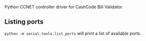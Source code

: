 Python CCNET controller driver for CashCode Bill Validator.


## Listing ports
`python -m serial.tools.list_ports` will print a list of available ports.